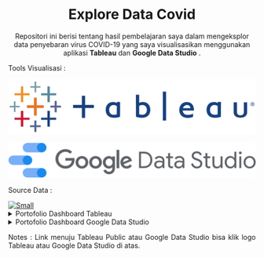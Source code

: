 <h1 align="center">Explore Data Covid</h1>

<p align="center">
  Repositori ini berisi tentang hasil pembelajaran saya dalam mengeksplor data penyebaran virus COVID-19 yang saya visualisasikan menggunakan aplikasi <strong>Tableau</strong> dan <strong>Google Data Studio</strong> .
</p>

<p align="justify">
  Tools Visualisasi : 
</p>
 <a href="https://public.tableau.com/app/profile/muhammad.farhan8590/viz/PracticeDataCovid/Dashboard1" target="_blank"><img alt="Medium" src="README/tableaulogo.png" /></a>

<a href='https://datastudio.google.com/reporting/e15732af-4ed1-4895-8811-eafaacc208f6'><img src="README/datastudiologo.png"></a>

<p align="justify">
  Source Data :
</p>
  <a href="https://www.kaggle.com/hendratno/covid19-indonesia" target="_blank"><img alt="Small" src="https://img.shields.io/badge/Kaggle-2C8EBB?&style=for-the-badge&logo=kaggle&logoColor=white" /></a>


<details><summary>Portofolio Dashboard Tableau</summary>

<p align="center">
  <a href='https://public.tableau.com/app/profile/muhammad.farhan8590/viz/PracticeDataCovid/Dashboard1'><img src="README/Dashboard Covid.png"></a>
</p> 

<p align="center">
  <strong>Dashboard Diatas berisi informasi terkait data penyebaran virus COVID-19 di indonesia yang divisualisasikan menggunakan Tableau.</strong>
</p>
  
</details>

<details><summary>Portofolio Dashboard Google Data Studio</summary>

<p align="center">
  <a href='https://datastudio.google.com/reporting/e15732af-4ed1-4895-8811-eafaacc208f6'><img src="README/dashboardcovid19.png"></a>
</p> 

<p align="center">
  <strong>Dashboard Diatas berisi informasi terkait data penyebaran virus COVID-19 di indonesia yang divisualisasikan menggunakan Google Data Studio.</strong>
</p>

  
</details>

<p align="justify">
  Notes : Link menuju Tableau Public atau Google Data Studio bisa klik logo Tableau atau Google Data Studio di atas.
</p>
